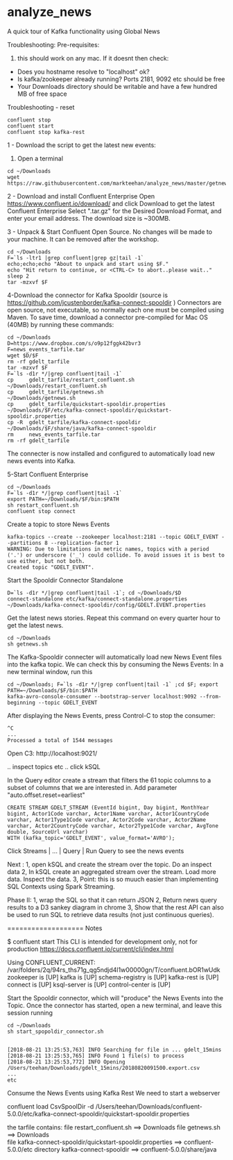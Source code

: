 # analyze_news
A quick tour of Kafka functionality using Global News

Troubleshooting:
Pre-requisites:
1. this should work on any mac. If it doesnt then check:
 - Does you hostname resolve to "localhost" ok?
 - Is kafka/zookeeper already running? Ports 2181, 9092 etc should be free
 - Your Downloads directory should be writable and have a few hundred MB of free space
 
 Troubleshooting - reset
 ```
 confluent stop
 confluent start
 confluent stop kafka-rest
 ```
 

1 - Download the script to get the latest new events:
 1. Open a terminal
```
cd ~/Downloads
wget https://raw.githubusercontent.com/markteehan/analyze_news/master/getnews.sh
```
2 - Download and install Confluent Enterprise
Open https://www.confluent.io/download/ and click Download to get the latest Confluent Enterprise
Select ".tar.gz" for the Desired Download Format, and enter your email address.
The download size is ~300MB.

3 - Unpack & Start Confluent Open Source. No changes will be made to your machine. It can be removed after the workshop.
```
cd ~/Downloads
F=`ls -ltr1 |grep confluent|grep gz|tail -1`
echo;echo;echo "About to unpack and start using $F."
echo "Hit return to continue, or <CTRL-C> to abort..please wait.."
sleep 2
tar -mzxvf $F
```

4-Download the connector for Kafka Spooldir (source is  https://github.com/jcustenborder/kafka-connect-spooldir )
Connectors are open source, not executable, so normally each one must be compiled using Maven.
To save time, download a connector pre-compiled for Mac OS (40MB) by running these commands:

```
cd ~/Downloads
D=https://www.dropbox.com/s/o9p12fggk42bvr3
F=news_events_tarfile.tar
wget $D/$F
rm -rf gdelt_tarfile
tar -mzxvf $F
F=`ls -d1r */|grep confluent|tail -1`
cp     gdelt_tarfile/restart_confluent.sh           ~/Downloads/restart_confluent.sh
cp     gdelt_tarfile/getnews.sh                     ~/Downloads/getnews.sh
cp     gdelt_tarfile/quickstart-spooldir.properties ~/Downloads/$F/etc/kafka-connect-spooldir/quickstart-spooldir.properties
cp -R  gdelt_tarfile/kafka-connect-spooldir         ~/Downloads/$F/share/java/kafka-connect-spooldir
rm     news_events_tarfile.tar
rm -rf gdelt_tarfile
```

The connecter is now installed and configured to automatically load new news events into Kafka.


5-Start Confluent Enterprise
```
cd ~/Downloads
F=`ls -d1r */|grep confluent|tail -1`
export PATH=~/Downloads/$F/bin:$PATH
sh restart_confluent.sh
confluent stop connect
```

Create a topic to store News Events
```
kafka-topics --create --zookeeper localhost:2181 --topic GDELT_EVENT --partitions 8 --replication-factor 1
WARNING: Due to limitations in metric names, topics with a period ('.') or underscore ('_') could collide. To avoid issues it is best to use either, but not both.
Created topic "GDELT_EVENT".
```


Start the Spooldir Connector Standalone
```
D=`ls -d1r */|grep confluent|tail -1`; cd ~/Downloads/$D
connect-standalone etc/kafka/connect-standalone.properties ~/Downloads/kafka-connect-spooldir/config/GDELT.EVENT.properties
```

Get the latest news stories. Repeat this command on every quarter hour to get the latest news.
```
cd ~/Downloads
sh getnews.sh
```

The Kafka-Spooldir connecter will automatically load new News Event files into the kafka topic.
We can check this by consuming the News Events:
In a new terminal window, run this
```
cd ~/Downloads; F=`ls -d1r */|grep confluent|tail -1` ;cd $F; export PATH=~/Downloads/$F/bin:$PATH
kafka-avro-console-consumer --bootstrap-server localhost:9092 --from-beginning --topic GDELT_EVENT 
```

After displaying the News Events, press Control-C to stop the consumer:
```
^C
...
Processed a total of 1544 messages
```

Open C3:
http://localhost:9021/

.. inspect topics etc
.. click kSQL

In the Query editor create a stream that filters the 61 topic columns to a subset of columns that we are interested in.
Add parameter "auto.offset.reset=earliest" 
```
CREATE STREAM GDELT_STREAM (EventId bigint, Day bigint, MonthYear bigint, Actor1Code varchar, Actor1Name varchar, Actor1CountryCode varchar, Actor1Type1Code varchar, Actor2Code varchar, Actor2Name varchar, Actor2CountryCode varchar, Actor2Type1Code varchar, AvgTone double, SourceUrl varchar)
WITH (kafka_topic='GDELT_EVENT', value_format='AVRO');
```
Click Streams | ... | Query | Run Query to see the news events





Next :
1, open kSQL and create the stream over the topic. Do an inspect data
2, In kSQL create an aggregated stream over the stream. Load more data. Inspect the data.
3, Point: this is so muuch easier than implementing SQL Contexts using Spark Streaming.


Phase II:
1, wrap the SQL so that it can return JSON
2, Return news query results to a D3 sankey diagram in chrome
3, Show that the rest API can also be used to run SQL to retrieve data results (not just continuous queries).



===================
Notes


$ confluent start
This CLI is intended for development only, not for production
https://docs.confluent.io/current/cli/index.html

Using CONFLUENT_CURRENT: /var/folders/2q/94rs_ths71g_qg5ndjd4l1w00000gn/T/confluent.bOR1wUdk
zookeeper is [UP]
kafka is [UP]
schema-registry is [UP]
kafka-rest is [UP]
connect is [UP]
ksql-server is [UP]
control-center is [UP]


Start the Spooldir connector, which will "produce" the News Events into the Topic.
Once the connector has started, open a new terminal, and leave this session running
```
cd ~/Downloads
sh start_spopoldir_connector.sh


[2018-08-21 13:25:53,763] INFO Searching for file in ... gdelt_15mins 
[2018-08-21 13:25:53,765] INFO Found 1 file(s) to process 
[2018-08-21 13:25:53,772] INFO Opening /Users/teehan/Downloads/gdelt_15mins/20180820091500.export.csv 
...
etc
```

Consume the News Events using Kafka Rest
We need to start a webserver

confluent load CsvSpoolDir -d /Users/teehan/Downloads/confluent-5.0.0/etc/kafka-connect-spooldir/quickstart-spooldir.properties

the tarfile contains:
     file restart_confluent.sh                                    ==> Downloads
     file getnews.sh                                              ==> Downloads     
     file kafka-connect-spooldir/quickstart-spooldir.properties   ==> confluent-5.0.0/etc
directory kafka-connect-spooldir                                  ==> confluent-5.0.0/share/java






